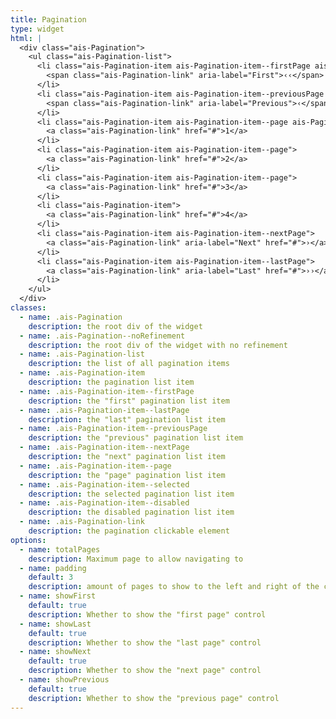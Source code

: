 ```yaml
---
title: Pagination
type: widget
html: |
  <div class="ais-Pagination">
    <ul class="ais-Pagination-list">
      <li class="ais-Pagination-item ais-Pagination-item--firstPage ais-Pagination-item--disabled">
        <span class="ais-Pagination-link" aria-label="First">‹‹</span>
      </li>
      <li class="ais-Pagination-item ais-Pagination-item--previousPage ais-Pagination-item--disabled">
        <span class="ais-Pagination-link" aria-label="Previous">‹</span>
      </li>
      <li class="ais-Pagination-item ais-Pagination-item--page ais-Pagination-item--selected">
        <a class="ais-Pagination-link" href="#">1</a>
      </li>
      <li class="ais-Pagination-item ais-Pagination-item--page">
        <a class="ais-Pagination-link" href="#">2</a>
      </li>
      <li class="ais-Pagination-item ais-Pagination-item--page">
        <a class="ais-Pagination-link" href="#">3</a>
      </li>
      <li class="ais-Pagination-item">
        <a class="ais-Pagination-link" href="#">4</a>
      </li>
      <li class="ais-Pagination-item ais-Pagination-item--nextPage">
        <a class="ais-Pagination-link" aria-label="Next" href="#">›</a>
      </li>
      <li class="ais-Pagination-item ais-Pagination-item--lastPage">
        <a class="ais-Pagination-link" aria-label="Last" href="#">››</a>
      </li>
    </ul>
  </div>
classes:
  - name: .ais-Pagination
    description: the root div of the widget
  - name: .ais-Pagination--noRefinement
    description: the root div of the widget with no refinement
  - name: .ais-Pagination-list
    description: the list of all pagination items
  - name: .ais-Pagination-item
    description: the pagination list item
  - name: .ais-Pagination-item--firstPage
    description: the "first" pagination list item
  - name: .ais-Pagination-item--lastPage
    description: the "last" pagination list item
  - name: .ais-Pagination-item--previousPage
    description: the "previous" pagination list item
  - name: .ais-Pagination-item--nextPage
    description: the "next" pagination list item
  - name: .ais-Pagination-item--page
    description: the "page" pagination list item
  - name: .ais-Pagination-item--selected
    description: the selected pagination list item
  - name: .ais-Pagination-item--disabled
    description: the disabled pagination list item
  - name: .ais-Pagination-link
    description: the pagination clickable element
options:
  - name: totalPages
    description: Maximum page to allow navigating to
  - name: padding
    default: 3
    description: amount of pages to show to the left and right of the current page
  - name: showFirst
    default: true
    description: Whether to show the "first page" control
  - name: showLast
    default: true
    description: Whether to show the "last page" control
  - name: showNext
    default: true
    description: Whether to show the "next page" control
  - name: showPrevious
    default: true
    description: Whether to show the "previous page" control
---
```


